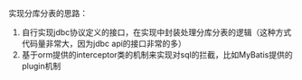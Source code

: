 实现分库分表的思路：
1. 自行实现jdbc协议定义的接口，在实现中封装处理分库分表的逻辑（这种方式代码量非常大，因为jdbc api的接口非常的多）
2. 基于orm提供的interceptor类的机制来实现对sql的拦截，比如MyBatis提供的plugin机制